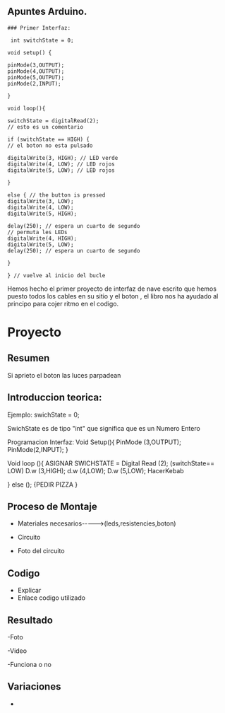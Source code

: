 ## Apuntes Arduino.

``` 
### Primer Interfaz:
 
 int switchState = 0;

void setup() {

pinMode(3,OUTPUT);
pinMode(4,OUTPUT);
pinMode(5,OUTPUT);
pinMode(2,INPUT);

}

void loop(){

switchState = digitalRead(2);
// esto es un comentario

if (switchState == HIGH) {
// el boton no esta pulsado

digitalWrite(3, HIGH); // LED verde
digitalWrite(4, LOW); // LED rojos
digitalWrite(5, LOW); // LED rojos

}

else { // the button is pressed
digitalWrite(3, LOW);
digitalWrite(4, LOW);
digitalWrite(5, HIGH);

delay(250); // espera un cuarto de segundo
// permuta les LEDs
digitalWrite(4, HIGH);
digitalWrite(5, LOW);
delay(250); // espera un cuarto de segundo

}

} // vuelve al inicio del bucle

```

Hemos hecho el primer proyecto de interfaz de nave escrito que hemos puesto todos los cables en su sitio y el boton , el libro nos ha ayudado al principo para cojer ritmo en el codigo.



# Proyecto

## Resumen

Si aprieto el boton las luces parpadean 

## Introduccion teorica:

Ejemplo:
swichState = 0;

SwichState es de tipo "int" 
que significa que es un Numero Entero

Programacion Interfaz:
Void Setup(){
      PinMode (3,OUTPUT);
      PinMode(2,INPUT);
      }
      
Void loop (){ ASIGNAR SWICHSTATE = Digital Read (2);
(switchState== LOW)
 D.w (3,HIGH);
 d.w (4,LOW);
 D.w (5,LOW);
 HacerKebab
 
 }
 else (); 
 {PEDIR PIZZA }
 
 ## Proceso de Montaje
 
  - Materiales necesarios----->(leds,resistencies,boton)
   
  - Circuito
  
  - Foto del circuito

  ## Codigo 
   - Explicar
   - Enlace codigo utilizado 
   ## Resultado 
  -Foto
  
  -Video
  
  -Funciona o no 
  
   ## Variaciones 
   
   -
























